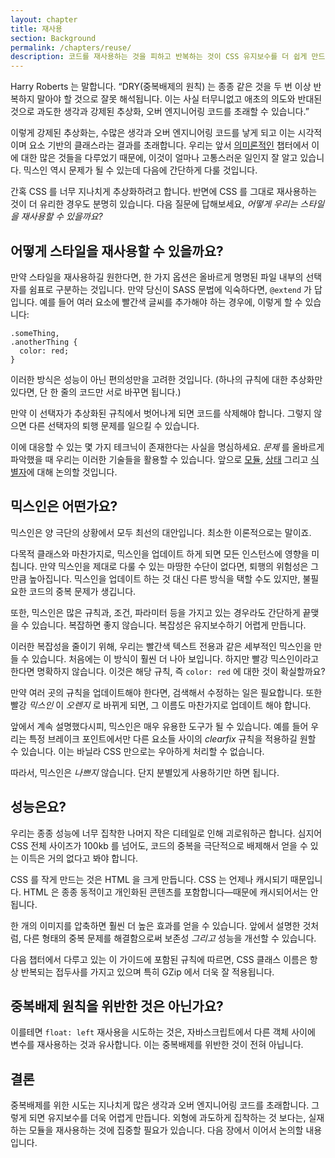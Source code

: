 ```yaml
---
layout: chapter
title: 재사용
section: Background
permalink: /chapters/reuse/
description: 코드를 재사용하는 것을 피하고 반복하는 것이 CSS 유지보수를 더 쉽게 만드는 이유를 배워봅니다.
---
```


Harry Roberts 는 말합니다. “DRY(중복배제의 원칙) 는 종종 같은 것을 두 번 이상 반복하지 말아야 할 것으로 잘못 해석됩니다. 이는 사실 터무니없고 애초의 의도와 반대된 것으로 과도한 생각과 강제된 추상화, 오버 엔지니어링 코드를 초래할 수 있습니다.”

이렇게 강제된 추상화는, 수많은 생각과 오버 엔지니어링 코드를 낳게 되고 이는 시각적이며 요소 기반의 클래스라는 결과를 초래합니다. 우리는 앞서 [의미론적인](/chapters/semantics/) 챕터에서 이에 대한 많은 것들을 다루었기 때문에, 이것이 얼마나 고통스러운 일인지 잘 알고 있습니다. 믹스인 역시 문제가 될 수 있는데 다음에 간단하게 다룰 것입니다.

간혹 CSS 를 너무 지나치게 추상화하려고 합니다. 반면에 CSS 를 그대로 재사용하는 것이 더 유리한 경우도 분명히 있습니다. 다음 질문에 답해보세요, _어떻게 우리는 스타일을 재사용할 수 있을까요?_

## 어떻게 스타일을 재사용할 수 있을까요?

만약 스타일을 재사용하길 원한다면, 한 가지 옵션은 올바르게 명명된 파일 내부의 선택자를 쉼표로 구분하는 것입니다. 만약 당신이 SASS 문법에 익숙하다면, `@extend` 가 답입니다. 예를 들어 여러 요소에 빨간색 글씨를 추가해야 하는 경우에, 이렇게 할 수 있습니다:

    .someThing,
    .anotherThing {
      color: red;
    }

이러한 방식은 성능이 아닌 편의성만을 고려한 것입니다. (하나의 규칙에 대한 추상화만 있다면, 단 한 줄의 코드만 서로 바꾸면 됩니다.)

만약 이 선택자가 추상화된 규칙에서 벗어나게 되면 코드를 삭제해야 합니다. 그렇지 않으면 다른 선택자의 퇴행 문제를 일으킬 수 있습니다.

이에 대응할 수 있는 몇 가지 테크닉이 존재한다는 사실을 명심하세요. _문제_ 를 올바르게 파악했을 때 우리는 이러한 기술들을 활용할 수 있습니다. 앞으로 [모듈](/chapters/modules/), [상태](/chapters/state/) 그리고 [식별자](/chapters/modifiers/)에 대해 논의할 것입니다.

## 믹스인은 어떤가요?

믹스인은 양 극단의 상황에서 모두 최선의 대안입니다. 최소한 이론적으로는 말이죠.

다목적 클래스와 마찬가지로, 믹스인을 업데이트 하게 되면 모든 인스턴스에 영향을 미칩니다. 만약 믹스인을 제대로 다룰 수 있는 마땅한 수단이 없다면, 퇴행의 위험성은 그만큼 높아집니다. 믹스인을 업데이트 하는 것 대신 다른 방식을 택할 수도 있지만, 불필요한 코드의 중복 문제가 생깁니다.

또한, 믹스인은 많은 규칙과, 조건, 파라미터 등을 가지고 있는 경우라도 간단하게 끝맺을 수 있습니다. 복잡하면 좋지 않습니다. 복잡성은 유지보수하기 어렵게 만듭니다.

이러한 복잡성을 줄이기 위해, 우리는 빨간색 텍스트 전용과 같은 세부적인 믹스인을 만들 수 있습니다. 처음에는 이 방식이 훨씬 더 나아 보입니다. 하지만 빨강 믹스인이라고 한다면 명확하지 않습니다. 이것은 해당 규칙, 즉 `color: red` 에 대한 것이 확실할까요?

만약 여러 곳의 규칙을 업데이트해야 한다면, 검색해서 수정하는 일은 필요합니다. 또한 빨강 _믹스인_ 이 _오렌지_ 로 바뀌게 되면, 그 이름도 마찬가지로 업데이트 해야 합니다.

앞에서 계속 설명했다시피, 믹스인은 매우 유용한 도구가 될 수 있습니다. 예를 들어 우리는 특정 브레이크 포인트에서만 다른 요소들 사이의 _clearfix_ 규칙을 적용하길 원할 수 있습니다. 이는 바닐라 CSS 만으로는 우아하게 처리할 수 없습니다.

따라서, 믹스인은 _나쁘지_ 않습니다. 단지 분별있게 사용하기만 하면 됩니다.

## 성능은요?

우리는 종종 성능에 너무 집착한 나머지 작은 디테일로 인해 괴로워하곤 합니다. 심지어 CSS 전체 사이즈가 100kb 를 넘어도, 코드의 중복을 극단적으로 배제해서 얻을 수 있는 이득은 거의 없다고 봐야 합니다.

CSS 를 작게 만드는 것은 HTML 을 크게 만듭니다. CSS 는 언제나 캐시되기 때문입니다. HTML 은 종종 동적이고 개인화된 콘텐츠를 포함합니다&mdash;때문에 캐시되어서는 안 됩니다.

한 개의 이미지를 압축하면 훨씬 더 높은 효과를 얻을 수 있습니다. 앞에서 설명한 것처럼, 다른 형태의 중복 문제를 해결함으로써 보존성 _그리고_ 성능을 개선할 수 있습니다.

다음 챕터에서 다루고 있는 이 가이드에 포함된 규칙에 따르면, CSS 클래스 이름은 항상 반복되는 접두사를 가지고 있으며 특히 GZip 에서 더욱 잘 적용됩니다.

## 중복배제 원칙을 위반한 것은 아닌가요?

이를테면 `float: left` 재사용을 시도하는 것은, 자바스크립트에서 다른 객체 사이에 변수를 재사용하는 것과 유사합니다. 이는 중복배제를 위반한 것이 전혀 아닙니다.

## 결론

중복배제를 위한 시도는 지나치게 많은 생각과 오버 엔지니어링 코드를 초래합니다. 그렇게 되면 유지보수를 더욱 어렵게 만듭니다. 외형에 과도하게 집착하는 것 보다는, 실재하는 모듈을 재사용하는 것에 집중할 필요가 있습니다. 다음 장에서 이어서 논의할 내용입니다.
